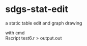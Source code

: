 # sdgs-stat-edit
a static table edit and graph drawing


  
with cmd  
Rscript test6.r > output.out  

